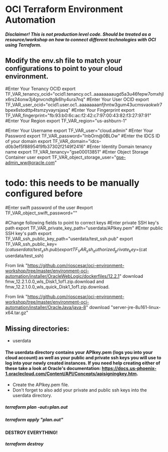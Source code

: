 # OCI Terraform Environment Automation 

#### *Disclaimer! This is not production level code. Should be treated as a resource/workshop on how to connect different technologies with OCI using Terraform.*

## Modify the env.sh file to match your configurations to point to your cloud environment. 

#Enter Your Tenancy OCID
export TF_VAR_tenancy_ocid="ocid1.tenancy.oc1..aaaaaaaaugd5a3u46fepw7omxhjlx6rs24onw3j4gnvcndtglk6hy4ura7nq"
#Enter Your User OCID
export TF_VAR_user_ocid="ocid1.user.oc1..aaaaaaaanfjhntw3gum43ucmsvaokwlr7bpex6stodttp4tsmzyvayrsjasq"
#Enter Your Fingerprint
export TF_VAR_fingerprint="fb:93:b0:6c:ac:f2:42:c7:97:00:43:82:f3:27:97:91"
#Enter Your Region
export TF_VAR_region="us-ashburn-1"

#Enter Your Username
export TF_VAR_user="cloud.admin"
#Enter Your Password 
export TF_VAR_password="InbOrn@0BLOw"
#Enter the IDCS ID of your domain
export TF_VAR_domain="idcs-d0b3ef5f88954f9fb37302f2149f2416"
#Enter Identity Domain tenancy name
export TF_VAR_tenancy="gse00013851"
#Enter Object Storage Container user
export TF_VAR_object_storage_user="gse-admin_ww@oracle.com"
# todo: this needs to be manually configured before
#Enter swift password of the user
#export TF_VAR_object_swift_password=""

#Change following fields to point to correct keys
#Enter private SSH key's path 
export TF_VAR_private_key_path="userdata/APIkey.pem"
#Enter public SSH key's path
export TF_VAR_ssh_public_key_path="userdata/test_ssh.pub"
export TF_VAR_ssh_public_key=$(cat userdata/test_ssh.pub)
export TF_VAR_ssh_authorized_private_key=$(cat userdata/test_ssh)

From link "https://github.com/rioscesar/oci-environment-workshop/tree/master/environment-oci-automation/installer/OracleWebLogic/dockerfiles/12.2.1" download fmw_12.2.1.0.0_wls_Disk1_1of1.zip.download and fmw_12.2.1.0.0_wls_quick_Disk1_1of1.zip.download.

From link "https://github.com/rioscesar/oci-environment-workshop/tree/master/environment-oci-automation/installer/OracleJava/java-8" download "server-jre-8u161-linux-x64.tar.gz"
  
## Missing directories:
  * userdata

#### The userdata directory contains your APIkey.pem (logs you into your cloud account) as well as your public and private ssh keys you will use to log into your newly created instances. If you need help creating either of these take a look at Oracle's documentation: https://docs.us-phoenix-1.oraclecloud.com/Content/API/Concepts/apisigningkey.htm.
  * Create the APIkey.pem file. 
  * Don't forget to also add your private and public ssh keys into the userdata directory.

##### terraform plan -out=plan.out
##### terraform apply "plan.out"

#### DESTROY EVERYTHING!

##### terraform destroy 
